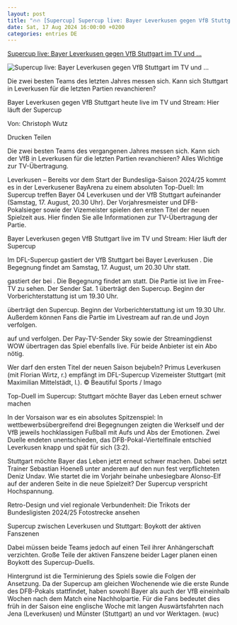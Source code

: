 ```yaml
---
layout: post
title: "🔥🔥 [Supercup] Supercup live: Bayer Leverkusen gegen VfB Stuttgart im TV und ..."
date: Sat, 17 Aug 2024 16:00:00 +0200
categories: entries DE
---
```

[Supercup live: Bayer Leverkusen gegen VfB Stuttgart im TV und ...](https://www.fr.de/sport/fussball/live-bayer-leverkusen-supercup-vfb-stuttgart-tv-uebertragung-stream-hier-informationen-93247371.html)

![Supercup live: Bayer Leverkusen gegen VfB Stuttgart im TV und ...](https://www.fr.de/assets/images/35/365/35365496-wer-darf-den-ersten-titel-der-neuen-saison-bejubeln-primus-leverkusen-mit-florian-wirtz-empfaengt-im-dfl-supercup-vizemeister-stuttgart-mit-maximilian-1efe.jpg)

Die zwei besten Teams des letzten Jahres messen sich. Kann sich Stuttgart in Leverkusen für die letzten Partien revanchieren?

Bayer Leverkusen gegen VfB Stuttgart heute live im TV und Stream: Hier läuft der Supercup

Von: Christoph Wutz

Drucken Teilen

Die zwei besten Teams des vergangenen Jahres messen sich. Kann sich der VfB in Leverkusen für die letzten Partien revanchieren? Alles Wichtige zur TV-Übertragung.

Leverkusen – Bereits vor dem Start der Bundesliga-Saison 2024/25 kommt es in der Leverkusener BayArena zu einem absoluten Top-Duell: Im Supercup treffen Bayer 04 Leverkusen und der VfB Stuttgart aufeinander (Samstag, 17. August, 20.30 Uhr). Der Vorjahresmeister und DFB-Pokalsieger sowie der Vizemeister spielen den ersten Titel der neuen Spielzeit aus. Hier finden Sie alle Informationen zur TV-Übertragung der Partie.

Bayer Leverkusen gegen VfB Stuttgart live im TV und Stream: Hier läuft der Supercup

Im DFL-Supercup gastiert der VfB Stuttgart bei Bayer Leverkusen . Die Begegnung findet am Samstag, 17. August, um 20.30 Uhr statt.

gastiert der bei . Die Begegnung findet am statt. Die Partie ist live im Free-TV zu sehen. Der Sender Sat. 1 überträgt den Supercup. Beginn der Vorberichterstattung ist um 19.30 Uhr.

überträgt den Supercup. Beginn der Vorberichterstattung ist um 19.30 Uhr. Außerdem können Fans die Partie im Livestream auf ran.de und Joyn verfolgen.

auf und verfolgen. Der Pay-TV-Sender Sky sowie der Streamingdienst WOW übertragen das Spiel ebenfalls live. Für beide Anbieter ist ein Abo nötig.

Wer darf den ersten Titel der neuen Saison bejubeln? Primus Leverkusen (mit Florian Wirtz, r.) empfängt im DFL-Supercup Vizemeister Stuttgart (mit Maximilian Mittelstädt, l.). © Beautiful Sports / Imago

Top-Duell im Supercup: Stuttgart möchte Bayer das Leben erneut schwer machen

In der Vorsaison war es ein absolutes Spitzenspiel: In wettbewerbsübergreifend drei Begegnungen zeigten die Werkself und der VfB jeweils hochklassigen Fußball mit Aufs und Abs der Emotionen. Zwei Duelle endeten unentschieden, das DFB-Pokal-Viertelfinale entschied Leverkusen knapp und spät für sich (3:2).

Stuttgart möchte Bayer das Leben jetzt erneut schwer machen. Dabei setzt Trainer Sebastian Hoeneß unter anderem auf den nun fest verpflichteten Deniz Undav. Wie startet die im Vorjahr beinahe unbesiegbare Alonso-Elf auf der anderen Seite in die neue Spielzeit? Der Supercup verspricht Hochspannung.

Retro-Design und viel regionale Verbundenheit: Die Trikots der Bundesligisten 2024/25 Fotostrecke ansehen

Supercup zwischen Leverkusen und Stuttgart: Boykott der aktiven Fanszenen

Dabei müssen beide Teams jedoch auf einen Teil ihrer Anhängerschaft verzichten. Große Teile der aktiven Fanszene beider Lager planen einen Boykott des Supercup-Duells.

Hintergrund ist die Terminierung des Spiels sowie die Folgen der Ansetzung. Da der Supercup am gleichen Wochenende wie die erste Runde des DFB-Pokals stattfindet, haben sowohl Bayer als auch der VfB eineinhalb Wochen nach dem Match eine Nachholpartie. Für die Fans bedeutet dies früh in der Saison eine englische Woche mit langen Auswärtsfahrten nach Jena (Leverkusen) und Münster (Stuttgart) an und vor Werktagen. (wuc)

